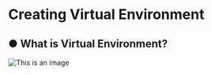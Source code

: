 # Creating Virtual Environment
## ● What is Virtual Environment?<br/>
![This is an image](https://kyletk.com/wp-content/uploads/2017/10/Virtual_environment_post.png)<br/><br/>
 
